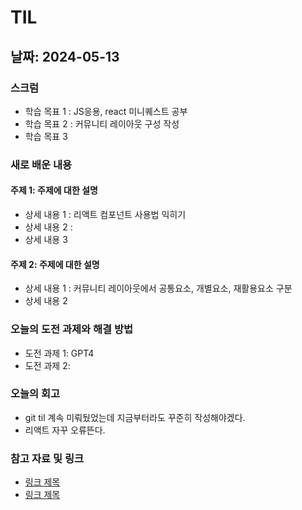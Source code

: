 # TIL

## 날짜: 2024-05-13

### 스크럼
- 학습 목표 1 : JS응용, react 미니퀘스트 공부
- 학습 목표 2 : 커뮤니티 레이아웃 구성 작성
- 학습 목표 3

### 새로 배운 내용
#### 주제 1: 주제에 대한 설명
- 상세 내용 1 : 리액트 컴포넌트 사용법 익히기
- 상세 내용 2 : 
- 상세 내용 3

#### 주제 2: 주제에 대한 설명
- 상세 내용 1 : 커뮤니티 레이아웃에서 공통요소, 개별요소, 재활용요소 구분
- 상세 내용 2

### 오늘의 도전 과제와 해결 방법
- 도전 과제 1: GPT4
- 도전 과제 2: 

### 오늘의 회고
- git til 계속 미뤄뒀었는데 지금부터라도 꾸준히 작성해야겠다.
- 리액트 자꾸 오류뜬다.

### 참고 자료 및 링크
- [링크 제목](URL)
- [링크 제목](URL)
